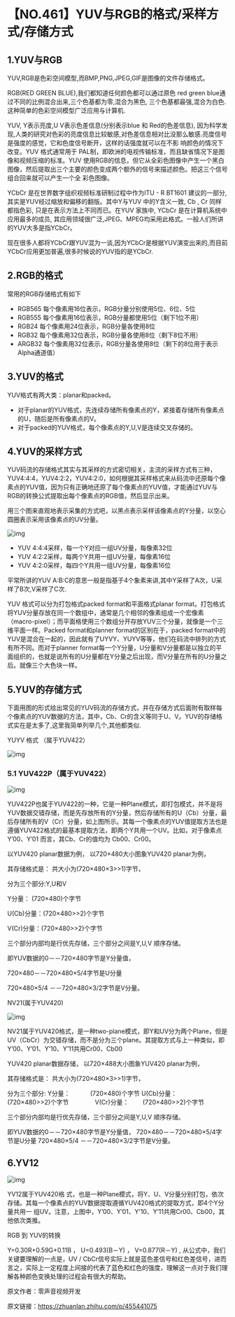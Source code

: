 # 【NO.461】YUV与RGB的格式/采样方式/存储方式

## 1.YUV与RGB

YUV,RGB是色彩空间模型,而BMP,PNG,JPEG,GIF是图像的文件存储格式。

RGB(RED GREEN BLUE),我们都知道任何颜色都可以通过原色 red green blue通过不同的比例混合出来,三个色基都为零,混合为黑色, 三个色基都最强,混合为白色.这种简单的色彩空间模型广泛应用与计算机.

YUV, Y表示亮度,U V表示色差信息(分别表示blue 和 Red的色差信息), 因为科学发现,人类的研究对色彩的亮度信息比较敏感,对色差信息相对比没那么敏感.亮度信号是强度的感觉，它和色度信号断开，这样的话强度就可以在不影 响颜色的情况下改变。YUV 格式通常用于 PAL制，即欧洲的电视传输标准，而且缺省情况下是图像和视频压缩的标准。YUV 使用RGB的信息，但它从全彩色图像中产生一个黑白图像，然后提取出三个主要的颜色变成两个额外的信号来描述颜色。把这三个信号组合回来就可以产生一个全 彩色图像。

YCbCr 是在世界数字组织视频标准研制过程中作为ITU - R BT1601 建议的一部分, 其实是YUV经过缩放和偏移的翻版。其中Y与YUV 中的Y含义一致, Cb , Cr 同样都指色彩, 只是在表示方法上不同而已。在YUV 家族中, YCbCr 是在计算机系统中应用最多的成员, 其应用领域很广泛,JPEG、MPEG均采用此格式。一般人们所讲的YUV大多是指YCbCr。

现在很多人都将YCbCr跟YUV混为一谈,因为YCbCr是根据YUV演变出来的,而目前YCbCr应用更加普遍,很多时候说的YUV指的是YCbCr.

## 2.RGB的格式

常用的RGB存储格式有如下

- RGB565 每个像素用16位表示，RGB分量分别使用5位、6位、5位
- RGB555 每个像素用16位表示，RGB分量都使用5位（剩下1位不用）
- RGB24 每个像素用24位表示，RGB分量各使用8位
- RGB32 每个像素用32位表示，RGB分量各使用8位（剩下8位不用）
- ARGB32 每个像素用32位表示，RGB分量各使用8位（剩下的8位用于表示Alpha通道值）

## 3.YUV的格式

YUV格式有两大类：planar和packed。

- 对于planar的YUV格式，先连续存储所有像素点的Y，紧接着存储所有像素点的U，随后是所有像素点的V。
- 对于packed的YUV格式，每个像素点的Y,U,V是连续交叉存储的。

## 4.YUV的采样方式

YUV码流的存储格式其实与其采样的方式密切相关，主流的采样方式有三种，YUV4:4:4，YUV4:2:2，YUV4:2:0，如何根据其采样格式来从码流中还原每个像素点的YUV值，因为只有正确地还原了每个像素点的YUV值，才能通过YUV与RGB的转换公式提取出每个像素点的RGB值，然后显示出来。

用三个图来直观地表示采集的方式吧，以黑点表示采样该像素点的Y分量，以空心圆圈表示采用该像素点的UV分量。

![img](https://pic2.zhimg.com/80/v2-6fe7bd6c885fd6eaa768c5b87e8c15a5_720w.webp)

- YUV 4:4:4采样，每一个Y对应一组UV分量，每像素32位
- YUV 4:2:2采样，每两个Y共用一组UV分量，每像素16位
- YUV 4:2:0采样，每四个Y共用一组UV分量，每像素16位

平常所讲的YUV A:B:C的意思一般是指基于4个象素来讲,其中Y采样了A次，U采样了B次,V采样了C次.

YUV 格式可以分为打包格式packed format和平面格式planar format。打包格式将YUV分量存放在同一个数组中，通常是几个相邻的像素组成一个宏像素（macro-pixel）；而平面格使用三个数组分开存放YUV三个分量，就像是一个三维平面一样。Packed format和planner format的区别在于，packed format中的YUV是混合在一起的，因此就有了UYVY、YUYV等等，他们在码流中排列的方式有所不同。而对于planner format每一个Y分量，U分量和V分量都是以独立的平面组织的，也就是说所有的U分量都在Y分量之后出现，而V分量在所有的U分量之后。就像三个大色块一样。

## 5.YUV的存储方式

下面用图的形式给出常见的YUV码流的存储方式，并在存储方式后面附有取样每个像素点的YUV数据的方法，其中，Cb、Cr的含义等同于U、V。YUV的存储格式实在是太多了,这里我简单列举几个,其他都类似.

YUYV 格式 （属于YUV422）

![img](https://pic3.zhimg.com/80/v2-46489d8be9aeb08bb62f0225a84d5132_720w.webp)

### 5.1 YUV422P（属于YUV422）

![img](https://pic1.zhimg.com/80/v2-ac35307cc2c78820234fb4f2bac27fe8_720w.webp)

YUV422P也属于YUV422的一种，它是一种Plane模式，即打包模式，并不是将YUV数据交错存储，而是先存放所有的Y分量，然后存储所有的U（Cb）分量，最后存储所有的V（Cr）分量，如上图所示。其每一个像素点的YUV值提取方法也是遵循YUV422格式的最基本提取方法，即两个Y共用一个UV。比如，对于像素点Y’00、Y’01 而言，其Cb、Cr的值均为 Cb00、Cr00。

以YUV420 planar数据为例， 以720×480大小图象YUV420 planar为例，

其存储格式是： 共大小为(720×480×3>>1)字节，

分为三个部分:Y,U和V

Y分量： (720×480)个字节

U(Cb)分量：(720×480>>2)个字节

V(Cr)分量：(720×480>>2)个字节

三个部分内部均是行优先存储，三个部分之间是Y,U,V 顺序存储。

即YUV数据的0－－720×480字节是Y分量值，

720×480－－720×480×5/4字节是U分量

720×480×5/4 －－720×480×3/2字节是V分量。

NV21(属于YUV420)

![img](https://pic1.zhimg.com/80/v2-b0188009afdec90db2f3960f08e792a4_720w.webp)

NV21属于YUV420格式，是一种two-plane模式，即Y和UV分为两个Plane，但是UV（CbCr）为交错存储，而不是分为三个plane。其提取方式与上一种类似，即Y’00、Y’01、Y’10、Y’11共用Cr00、Cb00

YUV420 planar数据存储， 以720×488大小图象YUV420 planar为例，

其存储格式是： 共大小为(720×480×3>>1)字节，

分为三个部分: Y分量：　　 　(720×480)个字节 U(Cb)分量：　　(720×480>>2)个字节　　　　 V(Cr)分量：　　 (720×480>>2)个字节

三个部分内部均是行优先存储，三个部分之间是Y,U,V 顺序存储。

即YUV数据的0－－720×480字节是Y分量值， 720×480－－720×480×5/4字节是U分量 720×480×5/4 －－720×480×3/2字节是V分量。

## 6.YV12

![img](https://pic4.zhimg.com/80/v2-a79ba08deec44d518347c0fe6cee62ef_720w.webp)

YV12属于YUV420格 式，也是一种Plane模式，将Y、U、V分量分别打包，依次存储。其每一个像素点的YUV数据提取遵循YUV420格式的提取方式，即4个Y分量共用一 组UV。注意，上图中，Y’00、Y’01、Y’10、Y’11共用Cr00、Cb00，其他依次类推。

RGB 到 YUV的转换

Y=0.30R+0.59G+0.11B ， U=0.493(B－Y) ， V=0.877(R－Y) , 从公式中，我们关键要理解的一点是，UV / CbCr信号实际上就是蓝色差信号和红色差信号，进而言之，实际上一定程度上间接的代表了蓝色和红色的强度，理解这一点对于我们理解各种颜色变换处理的过程会有很大的帮助。

原文作者：零声音视频开发

原文链接：https://zhuanlan.zhihu.com/p/455441075
